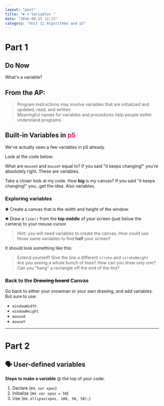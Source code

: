 ```yaml
---
layout: "post"
title: "✖ = Variables "
date: "2016-09-25 12:13"
category: "Unit 1⃣ Algorithms and p5"
---
```


# Part 1

## Do Now
What's a variable?

## From the AP:
> Program instructions may involve variables that are initialized and updated, read, and written    
> Meaningful names for variables and procedures help people better understand programs.

## Built-in Variables in <span style="color: #ED1F5E">p5</span>
We've actually seen a few variables in p5 already.

Look at the code below:

<script type="text/p5" data-autoplay data-preview-width="300" data-preview-height="">
// This goes at the top of your code
function setup(){
    createCanvas(windowWidth,windowHeight)
}

function draw(){
background('white')
textSize(10)
text('Mouse X = ' + mouseX + " | Mouse Y = " + mouseY, 10, 10)
}
</script>

What are `mouseX` and `mouseY` equal to? If you said "it keeps changing!" you're absolutely right. These are variables.

Take a closer look at my code. How **big** is my canvas? If you said "it keeps changing!" you...get the idea. Also variables.

### Exploring variables
✱ Create a canvas that is the width and height of the window.

✱ Draw a `line()` from the **top middle** of your screen (just below the camera) to your mouse cursor.

> Hint: you will need variables to create the canvas. How could use those same variables to find **half** your screen?

It should look something like this:

<script type="text/p5" data-autoplay data-preview-width="720" data-preview-height="">
function setup() {
  createCanvas(windowWidth,windowHeight)
}

function draw() {
  background('white')
  line(windowWidth/2,0,mouseX,mouseY)
}
</script>

> Extend yourself! Give the line a different `stroke` and `strokeWeight`    
>Are you seeing a whole bunch of lines? How can you draw _only one_?    
> Can you "hang" a rectangle off the end of the line?    

### Back to the ~~Drawing board~~ Canvas
Go back to either your snowman or your own drawing, and add variables. But sure to use:

- `windowWidth`
- `windowHeight`
- `mouseX`
- `mouseY`

---

# Part 2

## 🗣 User-defined variables

**Steps to make a variable**
@ the top of your code:

1. Declare (ex. `var xpos`)
2. Initialize (ex. `var xpos = 50`)
3. Use (ex. `ellipse(xpos, 100, 50, 50);`)

<script type="text/p5" data-autoplay data-preview-width="" data-preview-height="">
var xpos = 50
// What happens if you change me?

function setup() {
	createCanvas(windowWidth, windowHeight)
}

function draw() {
	background('#FEF790')
	fill('#7F1AE5')
	ellipse(xpos, 50, 50, 50);
}
</script>
